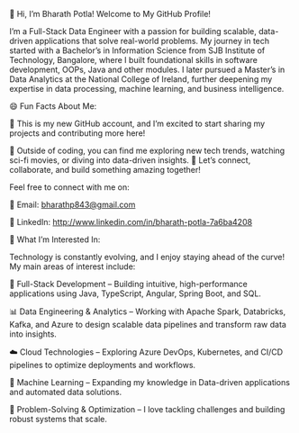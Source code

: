 👋 Hi, I’m Bharath Potla! Welcome to My GitHub Profile!

I’m a Full-Stack Data Engineer with a passion for building scalable, data-driven applications that solve real-world problems. 
My journey in tech started with a Bachelor’s in Information Science from SJB Institute of Technology, Bangalore, where I built foundational skills in software development, OOPs, Java and other modules.
I later pursued a Master’s in Data Analytics at the National College of Ireland, further deepening my expertise in data processing, machine learning, and business intelligence.

😄 Fun Facts About Me:

🔹 This is my new GitHub account, and I’m excited to start sharing my projects and contributing more here!

🔹 Outside of coding, you can find me exploring new tech trends, watching sci-fi movies, or diving into data-driven insights. 🚀
Let’s connect, collaborate, and build something amazing together! 

Feel free to connect with me on:

📩 Email: bharathp843@gmail.com

💼 LinkedIn: http://www.linkedin.com/in/bharath-potla-7a6ba4208

👀 What I’m Interested In:

Technology is constantly evolving, and I enjoy staying ahead of the curve! My main areas of interest include:

🚀 Full-Stack Development – Building intuitive, high-performance applications using Java, TypeScript, Angular, Spring Boot, and SQL.

📊 Data Engineering & Analytics – Working with Apache Spark, Databricks, Kafka, and Azure to design scalable data pipelines and transform raw data into insights.

☁️ Cloud Technologies – Exploring Azure DevOps, Kubernetes, and CI/CD pipelines to optimize deployments and workflows.

🤖 Machine Learning – Expanding my knowledge in Data-driven applications and automated data solutions.

🎯 Problem-Solving & Optimization – I love tackling  challenges and building robust systems that scale.


